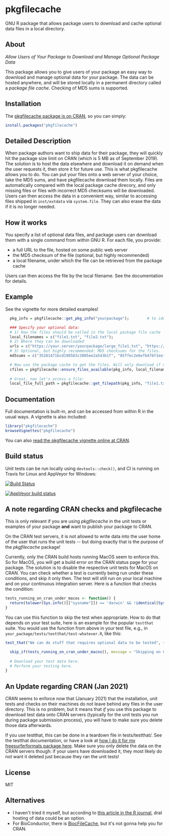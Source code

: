 # pkgfilecache
GNU R package that allows package users to download and cache optional data files in a local directory.

## About

*Allow Users of Your Package to Download and Manage Optional Package Data*

This package allows you to give users of your package an easy way to download and manage optional data for your package. The data can be hosted anywhere, and will be stored locally in a permanent directory called a *package file cache*. Checking of MD5 sums is supported.

## Installation

The [pkgfilecache package is on CRAN](https://CRAN.R-project.org/package=pkgfilecache), so you can simply:

```r
install.packages("pkgfilecache")
```


## Detailed Description

When package authors want to ship data for their package, they will quickly hit the package size limit on CRAN (which is 5 MB as of September 2019). The solution is to host the data elsewhere and download it on demand when the user requests it, then store it for future use. This is what pkgfilecache allows you to do. You can put your files onto a web server of your choice, take the MD5 sums, and have pkgfilecache download them locally. Files are automatically compared with the local package cache direcory, and only missing files or files with incorrect MD5 checksums will be downloaded. Users can then access the data in a convenient way, similar to accessing files shipped in `inst/extdata` via `system.file`. They can also erase the data if it is no longer needed.

## How it works

You specify a list of optional data files, and package users can download them with a single command from within GNU R. For each file, you provide:

* a full URL to the file, hosted on some public web server
* the MD5 checksum of the file (optional, but highly recommended)
* a local filename, under which the file can be retrieved from the package cache

Users can then access the file by the local filename. See the documentation for details.


## Example

See the vignette for more detailed examples!

```r
  pkg_info = pkgfilecache::get_pkg_info("yourpackage");        # to identify the cache dir

  ### Specify your optional data:
  # 1) How the files should be called in the local package file cache
  local_filenames = c("file1.txt", "file2.txt");
  # 2) Where they can be downloaded
  urls = c("https://your.server/yourpackage/large_file1.txt", "https://your.server/yourpackage/large_file2.txt");
  # 3) Optional, but highly recommended: MD5 checksums for the files.
  md5sums = c("35261471bcd198583c3805ee2a543b1f", "85ffec2e6efb476f1ee1e3e7fddd86de");    

  # Now use the package cache to get the files. Will only download if needed (file missing or MD5 mismatch):
  cfiles = pkgfilecache::ensure_files_available(pkg_info, local_filenames, urls, md5sums=md5sums);
  
  # Great, now let's access a file:
  local_file_full_path = pkgfilecache::get_filepath(pkg_info, "file1.txt", mustWork=TRUE);
```



## Documentation

Full documentation is built-in, and can be accessed from within R in the usual ways. A vignette is also included:

```r
library("pkgfilecache")
browseVignettes("pkgfilecache")
```

You can also [read the pkgfilecache vignette online at CRAN](https://cran.r-project.org/web/packages/pkgfilecache/vignettes/pkgfilecache.html).
 

## Build status

Unit tests can be run locally using `devtools::check()`, and CI is running on Travis for Linux and AppVeyor for Windows:

[![Build Status](https://travis-ci.org/dfsp-spirit/pkgfilecache.svg?branch=master)](https://travis-ci.org/dfsp-spirit/pkgfilecache)

[![AppVeyor build status](https://ci.appveyor.com/api/projects/status/github/dfsp-spirit/pkgfilecache?branch=master&svg=true)](https://ci.appveyor.com/project/dfsp-spirit/pkgfilecache)


## A note regarding CRAN checks and pkgfilecache

This is only relevant if you are using *pkgfilecache* in the unit tests or examples of your package **and** want to publish your package to CRAN.

On the CRAN test servers, it is not allowed to write data into the user home of the user that runs the unit tests -- but doing exactly that is the purpose of the *pkgfilecache* package!

Currently, only the CRAN build hosts running MacOS seem to enforce this. So for MacOS, you will get a build error on the CRAN status page for your package. The solution is to disable the respective unit tests for MacOS on CRAN. You can check whether a test is currently being run under these conditions, and skip it only then. The test will still run on your local machine and on your continuous integration server. Here is a function that checks the condition:

```r
tests_running_on_cran_under_macos <- function() {
  return(tolower(Sys.info()[["sysname"]]) == 'darwin' && !identical(Sys.getenv("NOT_CRAN"), "true"));
}
```

You can use this function to skip the test when appropriate. How to do that depends on your test suite, here is an example for the popular `testthat` suite. You would use the function from above in your test file, e.g., in `your_package/tests/testthat/test-whatever.R`, like this:

```r
test_that("We can do stuff that requires optional data to be tested", {

  skip_if(tests_running_on_cran_under_macos(), message = "Skipping on CRAN under MacOS, required test data cannot be downloaded.");
  
  # Download your test data here.
  # Perform your testing here.
}
```

## An Update regarding CRAN (Jan 2021)

CRAN seems to enforce now that (January 2021) that the installation, unit tests and checks on their machines do not leave behind any files in the user directory. This is no problem, but it means that *if* you use this package to download test data onto CRAN servers (typically for the unit tests you run during package submission process), you will have to make sure you delete those data afterwards.

If you use testthat, this can be done in a teardown file in tests/testthat/. See the testthat documentation, or have a look at [how I do it for my freesurferformats package here](https://github.com/dfsp-spirit/freesurferformats/blob/master/tests/testthat/teardown-cran.R). Make sure you only delete the data on the CRAN servers though: if your users have downloaded it, they most likely do not want it deleted just because they ran the unit tests!

## License

MIT

## Alternatives

* I haven't tried it myself, but according to [this article in the R journal](https://journal.r-project.org/archive/2017/RJ-2017-026/index.html), drat hosting of data could be an option.
* For BioConductor, there is [BiocFileCache](https://www.bioconductor.org/packages/release/bioc/html/BiocFileCache.html), but it's not gonna help you for CRAN.


